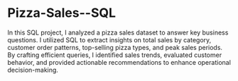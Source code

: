 # Pizza-Sales--SQL

In this SQL project, I analyzed a pizza sales dataset to answer key business questions. I utilized SQL to extract insights on total sales by category, customer order patterns, top-selling pizza types, and peak sales periods. By crafting efficient queries, I identified sales trends, evaluated customer behavior, and provided actionable recommendations to enhance operational decision-making.
